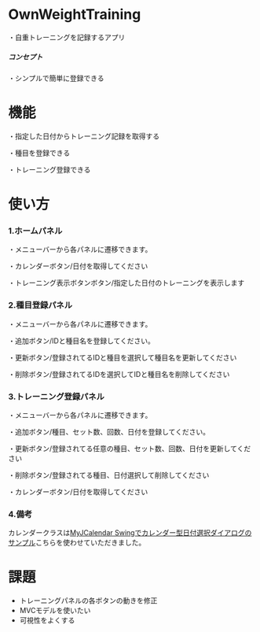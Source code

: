 # OwnWeightTraining
・自重トレーニングを記録するアプリ
##### コンセプト
・シンプルで簡単に登録できる

# 機能
・指定した日付からトレーニング記録を取得する

・種目を登録できる

・トレーニング登録できる

# 使い方
### 1.ホームパネル
・メニューバーから各パネルに遷移できます。

・カレンダーボタン/日付を取得してください

・トレーニング表示ボタンボタン/指定した日付のトレーニングを表示します

### 2.種目登録パネル
・メニューバーから各パネルに遷移できます。

・追加ボタン/IDと種目名を登録してください。

・更新ボタン/登録されてるIDと種目を選択して種目名を更新してください

・削除ボタン/登録されてるIDを選択してIDと種目名を削除してください

### 3.トレーニング登録パネル
・メニューバーから各パネルに遷移できます。

・追加ボタン/種目、セット数、回数、日付を登録してください。

・更新ボタン/登録されてる任意の種目、セット数、回数、日付を更新してください

・削除ボタン/登録されてる種目、日付選択して削除してください

・カレンダーボタン/日付を取得してください

### 4.備考
カレンダークラスは[MyJCalendar Swingでカレンダー型日付選択ダイアログのサンプル](https://w.atwiki.jp/chapati4it/pages/129.html)こちらを使わせていただきました。
# 課題
* トレーニングパネルの各ボタンの動きを修正
* MVCモデルを使いたい
* 可視性をよくする
    
